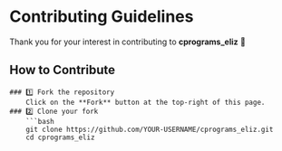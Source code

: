 # Contributing Guidelines
Thank you for your interest in contributing to **cprograms_eliz** 🎉
## How to Contribute

    ### 1️⃣ Fork the repository
        Click on the **Fork** button at the top-right of this page.
    ### 2️⃣ Clone your fork
        ```bash
        git clone https://github.com/YOUR-USERNAME/cprograms_eliz.git
        cd cprograms_eliz
